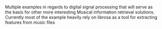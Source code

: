 Multiple examples in regards to digital signal processing that will serve as the basis for other more interesting Musical information retrieval solutions. Currently most of the example heavily rely on librosa as a tool for extracting features from music files
